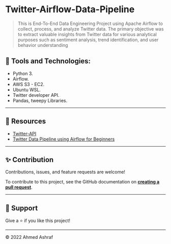 # Twitter-Airflow-Data-Pipeline
> This is End-To-End Data Engineering Project using Apache Airflow to collect, process, and analyze Twitter data. The primary objective was to extract valuable insights from Twitter data for various analytical purposes such as sentiment analysis, trend identification, and user behavior understanding

## 🔧 Tools and Technologies:
- Python 3.
- Airflow.
- AWS S3 - EC2.
- Ubuntu WSL.
- Twitter developer API.
- Pandas, tweepy Libraries.

----

## 📜 Resources
* [Twitter-API](https://developer.twitter.com/en/docs/twitter-api)
* [Twitter Data Pipeline using Airflow for Beginners](https://www.youtube.com/watch?v=q8q3OFFfY6c&ab_channel=DarshilParmar)

---
## ✨ Contribution

Contributions, issues, and feature requests are welcome!

To contribute to this project, see the GitHub documentation on **[creating a pull request](https://help.github.com/en/github/collaborating-with-issues-and-pull-requests/creating-a-pull-request)**.

---

## 👏 Support

Give a ⭐️ if you like this project!
___________________________________

<p>&copy; 2022 Ahmed Ashraf</p>
